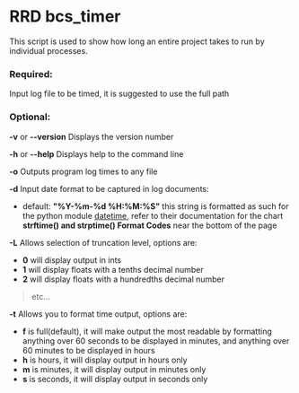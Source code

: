 # RRD bcs_timer

This script is used to show how long an entire project takes to run by individual processes.

### Required:
Input log file to be timed, it is suggested to use the full path

### Optional:
__-v__ or __--version__ Displays the version number

__-h__ or __--help__ Displays help to the command line

__-o__ Outputs program log times to any file

__-d__ Input date format to be captured in log documents:
- default: __"%Y-%m-%d %H:%M:%S"__ this string is formatted as such for the python module [datetime](https://docs.python.org/3/library/datetime.html), refer to their documentation for the chart __strftime() and strptime() Format Codes__ near the bottom of the page

__-L__ Allows selection of truncation level, options are:
- __0__ will display output in ints
- __1__ will display floats with a tenths decimal number
- __2__ will display floats with a hundredths decimal number
> etc...

__-t__ Allows you to format time output, options are:
- __f__ is full(default), it will make output the most readable by formatting anything over 60 seconds to be displayed in minutes, and anything over 60 minutes to be displayed in hours
- __h__ is hours, it will display output in hours only
- __m__ is minutes, it will display output in minutes only
- __s__ is seconds, it will display output in seconds only
